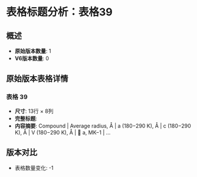 # 表格标题分析：表格39

## 概述
- **原始版本数量**: 1
- **V6版本数量**: 0

## 原始版本表格详情

### 表格 39
- **尺寸**: 13行 × 8列
- **完整标题**: 
- **内容摘要**: Compound | Average radius, Å | a (180−290 K), Å | c (180−290 K), Å | V (180−290 K), Å |  a, MK−1 | ...

## 版本对比

- 表格数量变化: -1